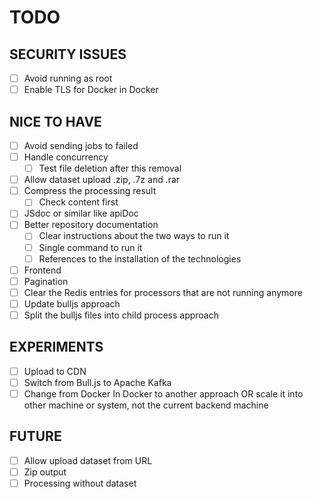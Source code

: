 # TODO

## SECURITY ISSUES
- [ ] Avoid running as root
- [ ] Enable TLS for Docker in Docker

## NICE TO HAVE
- [ ] Avoid sending jobs to failed
- [ ] Handle concurrency
  - [ ] Test file deletion after this removal
- [ ] Allow dataset upload .zip, .7z and .rar
- [ ] Compress the processing result
  - [ ] Check content first
- [ ] JSdoc or similar like apiDoc
- [ ] Better repository documentation
  - [ ] Clear instructions about the two ways to run it
  - [ ] Single command to run it
  - [ ] References to the installation of the technologies
- [ ] Frontend
- [ ] Pagination
- [ ] Clear the Redis entries for processors that are not running anymore
- [ ] Update bulljs approach
- [ ] Split the bulljs files into child process approach

## EXPERIMENTS
- [ ] Upload to CDN
- [ ] Switch from Bull.js to Apache Kafka
- [ ] Change from Docker In Docker to another approach OR scale it into other machine or system, not the current backend machine

## FUTURE
- [ ] Allow upload dataset from URL
- [ ] Zip output
- [ ] Processing without dataset
